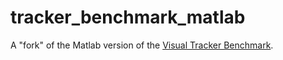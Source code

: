 # tracker_benchmark_matlab

A "fork" of the Matlab version of the [Visual Tracker
Benchmark](http://cvlab.hanyang.ac.kr/tracker_benchmark/index.html).
